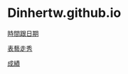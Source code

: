 # Dinhertw.github.io

<a href="https://dinhertw.github.io/time%20and%20date.html">時間跟日期</a><br>

<a
href="https://dinhertw.github.io/performing-arts-catwalk.svg">表藝走秀</a><br>

<a
href="https://lindinher-my.sharepoint.com/:x:/g/personal/dinher_lindinher_onmicrosoft_com/Ecw-cHTqCW1AkJrBVN2vDqABkGOYT-V2OXQYk9vbyr-vRA?e=GqlcnO">成績</a><br>

